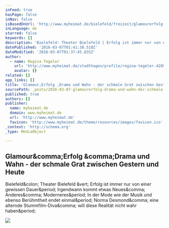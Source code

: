 ```yaml
---
inFeed: true
hasPage: false
inNav: false
isBasedOnUrl: 'http://www.myheimat.de/bielefeld/freizeit/glamourerfolg-drama-und-wahn-der-schmale-grat-zwischen-gestern-und-heute-d2674758.html'
inLanguage: de
starred: false
keywords: []
description: 'Bielefeld: Theater Bielefeld | Erfolg ist immer nur von einer gewissen Dauer. Irgendwann kommt etwas Neues, Anderes, Moderneres. In der Mode wie der Musik und ebenso Berühmtheit endet einmal. Norma Desmond, eine alternde Stummfilm-Diva, will diese Realität nicht wahr haben.'
datePublished: '2016-03-07T01:41:38.518Z'
dateModified: '2016-03-07T01:37:45.835Z'
author:
  - name: Regina Tegeler
    url: 'http://www.myheimat.de/stadthagen/profile/regina-tegeler-42895.html'
    avatar: {}
related: []
app_links: []
title: 'Glamour,Erfolg ,Drama und Wahn - der schmale Grat zwischen Gestern und Heute'
sourcePath: _posts/2016-03-07-glamourerfolg-drama-und-wahn-der-schmale-grat-zwischen-g.md
published: true
authors: []
publisher:
  name: myheimat.de
  domain: www.myheimat.de
  url: 'http://www.myheimat.de'
  favicon: 'http://www.myheimat.de/theme/resources/images/favicon.ico'
_context: 'http://schema.org'
_type: MediaObject

---
```

<article style=""><h1>Glamour&amp;comma;Erfolg &amp;comma;Drama und Wahn - der schmale Grat zwischen Gestern und Heute</h1><p>Bielefeld&amp;colon; Theater Bielefeld &amp;vert; Erfolg ist immer nur von einer gewissen Dauer&amp;period; Irgendwann kommt etwas Neues&amp;comma; Anderes&amp;comma; Moderneres&amp;period; In der Mode wie der Musik und ebenso Berühmtheit endet einmal&amp;period; Norma Desmond&amp;comma; eine alternde Stummfilm-Diva&amp;comma; will diese Realität nicht wahr haben&amp;period;</p><img src="http://media05.myheimat.de/2015/03/21/3434865_web.jpg" /></article>